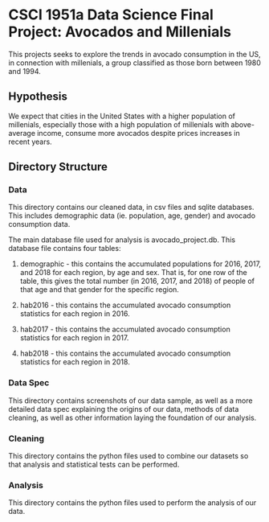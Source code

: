 # CSCI 1951a Data Science Final Project: Avocados and Millenials

This projects seeks to explore the trends in avocado consumption in the US,
in connection with millenials, a group classified as those born between
1980 and 1994.

## Hypothesis

We expect that cities in the United States with a higher population of millenials,
especially those with a high population of millenials with above-average
income, consume more avocados despite prices increases in recent years.

## Directory Structure

### Data

This directory contains our cleaned data, in csv files and sqlite databases. This
includes demographic data (ie. population, age, gender) and avocado consumption data.

The main database file used for analysis is avocado_project.db. This database
file contains four tables:

1. demographic - this contains the accumulated populations for 2016, 2017, and
2018 for each region, by age and sex. That is, for one row of the table, this gives
the total number (in 2016, 2017, and 2018) of people of that age and that gender
for the specific region.

2. hab2016 - this contains the accumulated avocado consumption statistics for
each region in 2016.

3. hab2017 - this contains the accumulated avocado consumption statistics for
each region in 2017.

4. hab2018 - this contains the accumulated avocado consumption statistics for
each region in 2018.

### Data Spec

This directory contains screenshots of our data sample, as well as a more detailed
data spec explaining the origins of our data, methods of data cleaning, as well as
other information laying the foundation of our analysis.

### Cleaning

This directory contains the python files used to combine our datasets so that
analysis and statistical tests can be performed.

### Analysis

This directory contains the python files used to perform the analysis of our data.
